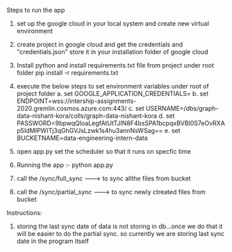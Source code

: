 
Steps to run the app

1. set up the google cloud in your local system and create new virtual environment

2. create project in google cloud and get the credentials and "credentials.json" store it in your installation folder of google cloud

3. Install python and install requirements.txt file from project under root folder
    pip install -r requirements.txt

4. execute the below steps to set environment variables under root of project folder
    a. set GOOGLE_APPLICATION_CREDENTIALS=<path of google cloud credential>
    b. set ENDPOINT=wss://intership-assignments-2020.gremlin.cosmos.azure.com:443/
    c. set USERNAME=/dbs/graph-data-nishant-kora/colls/graph-data-nishant-kora
    d. set PASSWORD=9bpwqQIoaLegfAtUtTJIN8F4bsSPA1bcpqxBVBl0S7eOvRXAp5IdMIPWITj3qGhGVJsLzwk1s4hu3annNsWSag==
    e. set BUCKETNAME=data-engineering-intern-data

5. open app.py set the scheduler so that it runs on specfic time

6. Running the app :- python app.py

7. call the /sync/full_sync ---> to sync allthe files from bucket

8. call the /sync/partial_sync ---> to sync newly ctreated files from bucket

Instructions:

1. storing the last sync date of data is not storing in db...once we do that it will be easier to do the partial sync.
   so currently we are storing last sync date in the program itself